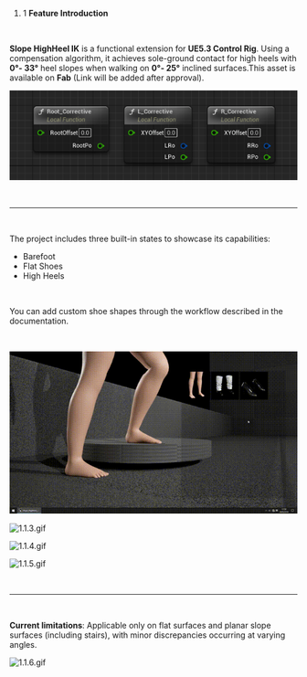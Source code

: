 1.  1 **Feature Introduction**

&nbsp;

**Slope HighHeel IK‌** is a functional extension for **‌UE5.3 Control Rig**‌. Using a ‌compensation algorithm‌, it achieves ‌sole-ground contact‌ for high heels ‌with **0°- 33°** heel slopes‌ when walking on ‌**0°- 25°** inclined surfaces‌.This asset is ‌available on **Fab‌** (Link will be added after approval).

![1.1.1.png](../../_resources/1.1.1.png)

&nbsp;

* * *

&nbsp;

The project includes three built-in states to showcase its capabilities:

- Barefoot
- Flat Shoes
- High Heels

&nbsp;

‌You can add custom shoe shapes through the workflow described in the documentation.

&nbsp;

![1.1.2.gif](../../_resources/1.1.2.gif)

![1.1.3.gif](../../_resources/1.1.3.gif)

![1.1.4.gif](../../_resources/1.1.4.gif)

![1.1.5.gif](../../_resources/1.1.5.gif)

&nbsp;

* * *

&nbsp;

**Current limitations**: Applicable only on flat surfaces and planar slope surfaces (including stairs), with minor discrepancies occurring at varying angles.

![1.1.6.gif](../../_resources/1.1.6.gif)

&nbsp;
